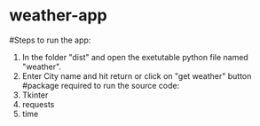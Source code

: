 # weather-app
#Steps to run the app:

1. In the folder "dist" and open the exetutable python file
named "weather".
2. Enter City name and hit return 
   or click on "get weather" button
#package required to run the source code:
1. Tkinter
2. requests
3. time
